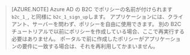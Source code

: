 > [AZURE.NOTE] Azure AD の B2C でポリシーの名前が付けられます `b2c_1_`, と同様に `b2c_1_sign_up`します。 アプリケーションには、クライアント、サーバーを問わず、ポリシーを自由に使用できます。 別の B2C チュートリアルで以前にポリシーを作成している場合、ここで再実行する必要はありません。 ポータルで前に作成したポリシーがアプリケーションの要件に一致する場合は、それを再利用してかまいません。




